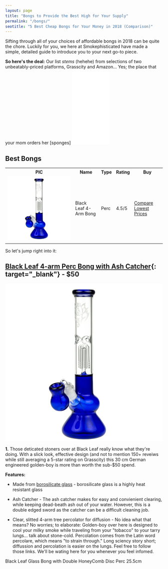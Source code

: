 ```yaml
---
layout: page
title: "Bongs to Provide the Best High for Your Supply" 
permalink: "/bongs/"
seotitle: "5 Best Cheap Bongs for Your Money in 2018 (Comparison)"
---
```


Sifting through all of your choices of affordable bongs in 2018 can be quite the chore. Luckily for you, we here at Smokephisticated have made a simple, detailed guide to introduce you to your next go-to piece.

**So here's the deal:**
Our list *stems* (hehehe) from selections of two unbeatably-priced platforms, Grasscity and Amazon... Yes; the place that your mom orders her [sponges]  <iframe style="width:120px;height:240px;" marginwidth="0" marginheight="0" scrolling="no" frameborder="0" src="//ws-na.amazon-adsystem.com/widgets/q?ServiceVersion=20070822&OneJS=1&Operation=GetAdHtml&MarketPlace=US&source=ac&ref=qf_sp_asin_til&ad_type=product_link&tracking_id=bongs0f-20&marketplace=amazon&region=US&placement=B0043P0IAK&asins=B0043P0IAK&linkId=fa9acb46043c52804d69c11b0495f177&show_border=false&link_opens_in_new_window=true&price_color=333333&title_color=0066c0&bg_color=ffffff">
    </iframe>

## Best Bongs

<table class="basic-table">
	<tr>
		<th>PIC</th>
		<th>Name</th>
		<th>Type</th>
		<th>Rating</th>
		<th>Buy</th>
	</tr>
	<tr>
		<td><a target="_blank" href="http://affiliates.grasscity.com/shop/clickthru.cgi?id=Smokephisticated&page=https://www.grasscity.com/us_en/black-leaf-4-arm-perc-bong-with-ash-catcher-blue.html"><img alt="Black Leaf 4-arm Perc Bong with Ash Catcher" class="table-image" src="/img/bongs/4-arm.png" /></a></td>
		<td>Black Leaf 4-Arm Bong</td>
		<td>Perc</td>
		<td>4.5/5</td>
		<td><a class="big-button" target="_blank" href="http://affiliates.grasscity.com/shop/clickthru.cgi?id=Smokephisticated&page=https://www.grasscity.com/us_en/black-leaf-4-arm-perc-bong-with-ash-catcher-blue.html">Compare Lowest Prices</a></td>
	</tr>
	<tr>
		<td></td>
	</tr>
</table>

So let's jump right into it:

## [Black Leaf 4-arm Perc Bong with Ash Catcher](http://affiliates.grasscity.com/shop/clickthru.cgi?id=Smokephisticated&page=https://www.grasscity.com/us_en/black-leaf-4-arm-perc-bong-with-ash-catcher-blue.html){: target="_blank"} - $50
<a target="_blank" href="http://affiliates.grasscity.com/shop/clickthru.cgi?id=Smokephisticated&page=https://www.grasscity.com/us_en/black-leaf-4-arm-perc-bong-with-ash-catcher-blue.html"><img alt="Black Leaf 4-arm Perc Bong with Ash Catcher" class="img-middle" src="/img/bongs/4-arm.png" /></a>


**1.** Those deticated stoners over at Black Leaf really know what they're doing. With a slick look, effective design (and not to mention 150+ reveiws while still averaging a 5-star rating on Grasscity) this 30 cm German engineered golden-boy is more than worth the sub-$50 spend.

**Features:**

* Made from [borosilicate glass](https://apaviata.com/advantages-of-borosilicate-glass/) - borosilicate glass is a highly heat resistant glass 
* Ash Catcher - The ash catcher makes for easy and convienient clearing, while keeping dead-beath ash out of your water. However, this is a double edged sword as the catcher can be a difficult cleaning job.

 * Clear, slitted 4-arm tree percolator for diffusion - No idea what that means? No worries; to elaborate: Golden-boy over here is designed to cool your milky smoke while traveling from your "tobacco" to your tarry lungs... talk about stone-cold. Percolation comes from the Latin word percolare, which means "to strain through." Long sciency story short; diffussion and percolation is easier on the lungs. Feel free to follow those links. We'll be wating here for you whenever you feel infomed.




Black Leaf Glass Bong with Double HoneyComb Disc Perc 25.5cm

